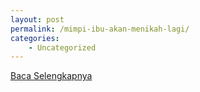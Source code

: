 ```yaml
---
layout: post
permalink: /mimpi-ibu-akan-menikah-lagi/
categories:
    - Uncategorized
---
```


[Baca Selengkapnya](/04)